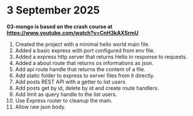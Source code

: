 # 3 September 2025

**03-mongo is based on the crash course at https://www.youtube.com/watch?v=CnH3kAXSrmU**

1. Created the project with a minimal hello world main file.
2. Added a basic express with port configured from env file.
3. Added a express http server that returns Hello in response to requests.
4. Added a about route that returns os informations as json.
5. Add api route handle that returns the content of a file.
6. Add static folder to express to server files from it directly.
7. Add posts REST API with a getter to list users.
8. Add posts get by id, delete by id and create route handlers.
9. Add limit as query handle to the list users.
10. Use Express router to cleanup the main.
11. Allow raw json body.